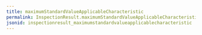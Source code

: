 ```yaml
---
title: maximumStandardValueApplicableCharacteristic
permalink: InspectionResult.maximumStandardValueApplicableCharacteristic.html
jsonid: inspectionresult_maximumstandardvalueapplicablecharacteristic
---
```

